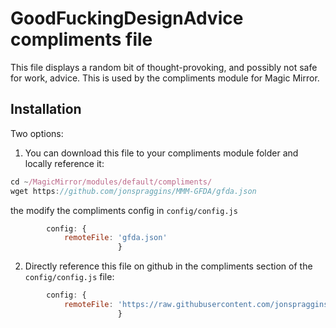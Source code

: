 # GoodFuckingDesignAdvice compliments file
This file displays a random bit of thought-provoking, and possibly not safe for work, advice. This is used by the compliments module for Magic Mirror.

## Installation
Two options:  
1. You can download this file to your compliments module folder and locally reference it:
```javascript
cd ~/MagicMirror/modules/default/compliments/
wget https://github.com/jonspraggins/MMM-GFDA/gfda.json
```
the modify the compliments config in `config/config.js`

````javascript
		config: {
			remoteFile: 'gfda.json'
                        }
````
2. Directly reference this file on github in the compliments section of the `config/config.js` file:
````javascript
		config: {
			remoteFile: 'https://raw.githubusercontent.com/jonspraggins/MMM-GFDA/master/gfda.json'
                        }
````
